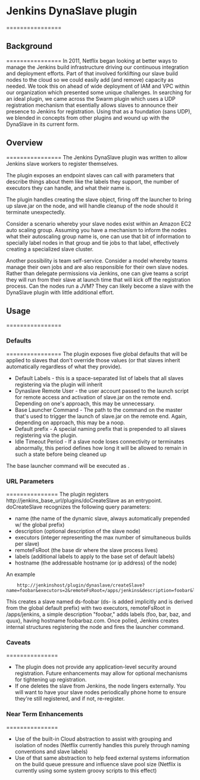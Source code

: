 # Jenkins DynaSlave plugin
================

## Background
================
In 2011, Netflix began looking at better ways to manage the Jenkins build infrastructure driving our continuous integration and deployment efforts. Part of that involved forklifting our slave build nodes to the cloud so we could easily add (and remove) capacity as needed. We took this on ahead of wide deployment of IAM and VPC within our organization which presented some unique challenges. In searching for an ideal plugin, we came across the Swarm plugin which uses a UDP registration mechanism that esentially allows slaves to announce their presence to Jenkins for registration. Using that as a foundation (sans UDP), we blended in concepts from other plugins and wound up with the DynaSlave in its current form.

## Overview
================
The Jenkins DynaSlave plugin was written to allow Jenkins slave workers to register themselves.

The plugin exposes an endpoint slaves can call with parameters that describe things about them like the labels they support, the number of executors they can handle, and what their name is.

The plugin handles creating the slave object, firing off the launcher to bring up slave.jar on the node, and will handle cleanup of the node should it terminate unexpectedly.

Consider a scenario whereby your slave nodes exist within an Amazon EC2 auto scaling group. Assuming you have a mechanism to inform the nodes what their autoscaling group name is, one can use that bit of information to specially label nodes in that group and tie jobs to that label, effectively creating a specialized slave cluster.

Another possibility is team self-service. Consider a model whereby teams manage their own jobs and are also responsible for their own slave nodes. Rather than delegate permissions via Jenkins, one can give teams a script they will run from their slave at launch time that will kick off the registration process. Can the nodes run a JVM? They can likely become a slave with the DynaSlave plugin with little additional effort.

## Usage
================

### Defaults
================
The plugin exposes five global defaults that will be applied to slaves that don't override those values (or that slaves inherit automatically regardless of what they provide).
* Default Labels - this is a space-separated list of labels that all slaves registering via the plugin will inherit
* Dynaslave Remote User - the user account passed to the launch script for remote access and activation of slave.jar on the remote end. Depending on one's approach, this may be unnecessary.
* Base Launcher Command - The path to the command on the master that's used to trigger the launch of slave.jar on the remote end. Again, depending on approach, this may be a noop.
* Default prefix - A special naming prefix that is prepended to all slaves registering via the plugin.
* Idle Timeout Period - If a slave node loses connectivity or terminates abnormally, this period defines how long it will be allowed to remain in such a state before being cleaned up

The base launcher command will be executed as <command> <hostname of slave> <remote user>.

### URL Parameters
===============
The plugin registers http://jenkins_base_url/plugins/doCreateSlave as an entrypoint. doCreateSlave recognizes the following query parameters:

* name (the name of the dynamic slave, always automatically prepended w/  the global prefix)
* description (optional description of the slave node)
* executors (integer representing the max number of simultaneous builds per slave)
* remoteFsRoot (the base dir where the slave process lives)
* labels (additional labels to apply to the base set of default labels)
* hostname (the addressable hostname (or ip address) of the node)

An example
```
    http://jenkinshost/plugin/dynaslave/createSlave?name=foobar&executors=2&remoteFsRoot=/apps/jenkins&description=foobar&labels=foo%20bar%20baz%20quux&hostname=foobarbaz.com
```

This creates a slave named ds-foobar (ds- is added implicitly and is derived from the global default prefix) with two executors, remoteFsRoot in /apps/jenkins, a simple description "foobar," adds labels (foo, bar, baz, and quux), having hostname foobarbaz.com.  Once polled, Jenkins creates internal structures registering the node and fires the launcher command.

### Caveats
===============
* The plugin does not provide any application-level security around registration. Future enhancements may allow for optional mechanisms for tightening up registration.
* If one deletes the slave from Jenkins, the node lingers externally. You will want to have your slave nodes periodically phone home to ensure they're still registered, and if not, re-register.

### Near Term Enhancements
===============
* Use of the built-in Cloud abstraction to assist with grouping and isolation of nodes (Netflix currently handles this purely through naming conventions and slave labels)
* Use of that same abstraction to help feed external systems information on the build queue pressure and influence slave pool size (Netflix is currently using some system groovy scripts to this effect)
